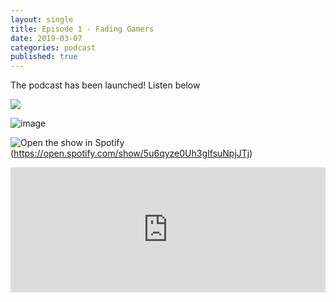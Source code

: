 ```yaml
---
layout: single
title: Episode 1 - Fading Gamers
date: 2019-03-07
categories: podcast
published: true
---
```


The podcast has been launched! Listen below

<a href="https://open.spotify.com/show/5u6qyzeOUh3gIfsuNpjJTj">
<img src=“Https://ordinarydads.githiub.io/Images/Spotify.png”>
</a>

![image](https://ordinarydads.github.io/_posts/Images/Spotify.png)

![Open the show in Spotify]({{site.baseurl}}/_posts/086B0EF2-90D7-4320-AFD2-91868F725612.png)(https://open.spotify.com/show/5u6qyze0Uh3gIfsuNpjJTj)


<iframe width="100%" height="200" src="https://player.whooshkaa.com/player/episode/id/341112?visual=true&sharing=true" frameborder="0" Ng style="width: 100%; height: 200px"></iframe>

 


<!--stackedit_data:
eyJoaXN0b3J5IjpbLTcwNDA2MDUyNSwyNzQ0NjA5NTcsNDgzNT
Y1NDEzLDE5NjY5NDMzMDQsLTM4ODgwODkwOSwxNjE5NDU5NDIy
LDE5MjQxNTQ3NTBdfQ==
-->